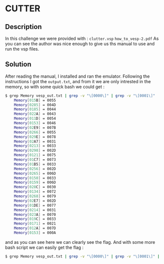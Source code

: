# CUTTER

## Description
In this challenge we were provided with :
`clutter.vsp`
`how_to_vesp-2.pdf`
As you can see the author was nice enough to give us ths manual to use and run the vsp files.

## Solution
After reading the manual, I installed and ran the emulator. Following the instructions I got the `output.txt`, and from it we are only intrested in the memory, so with some quick bash we could get :
```bash
$ grep Memory vesp_out.txt | grep -v "\[0000\]" | grep -v "\[0001\]"
    Memory[015B] = 0055
    Memory[0285] = 004D
    Memory[0185] = 0044
    Memory[022A] = 0043
    Memory[011D] = 0054
    Memory[0153] = 0046
    Memory[02E9] = 007B
    Memory[0266] = 0055
    Memory[029E] = 0078
    Memory[02A7] = 0031
    Memory[0213] = 0033
    Memory[0298] = 002D
    Memory[0121] = 0075
    Memory[01C7] = 0073
    Memory[01B5] = 0033
    Memory[0256] = 002D
    Memory[0265] = 006D
    Memory[0150] = 0033
    Memory[0159] = 006D
    Memory[028C] = 0030
    Memory[0134] = 0072
    Memory[0268] = 0079
    Memory[02E7] = 002D
    Memory[01DE] = 0077
    Memory[0214] = 0031
    Memory[023A] = 0070
    Memory[019C] = 0033
    Memory[0171] = 0021
    Memory[012A] = 007D
    Memory[0153] = 000A
```
and as you can see here we can clearly see the flag.
And with some more bash script we can easily get the flag :
```bash
$ grep Memory vesp_out.txt | grep -v "\[0000\]" | grep -v "\[0001\]" | cut -d = -f2 | xxd -r -p
```
